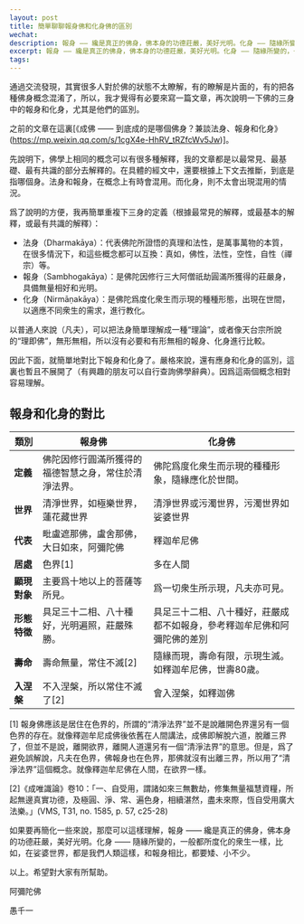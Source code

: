 ```yaml
---
layout: post
title: 簡單聊聊報身佛和化身佛的區別
wechat: 
description: 報身 —— 纔是真正的佛身，佛本身的功德莊嚴，美好光明。化身 —— 隨緣所變的，一般都所度化的衆生一樣，比如，在娑婆世界，都是我們人類這樣，和報身相比，都要矮、小不少。
excerpt: 報身 —— 纔是真正的佛身，佛本身的功德莊嚴，美好光明。化身 —— 隨緣所變的，一般都所度化的衆生一樣，比如，在娑婆世界，都是我們人類這樣，和報身相比，都要矮、小不少。
tags:
---
```


通過交流發現，其實很多人對於佛的狀態不太瞭解，有的瞭解是片面的，有的把各種佛身概念混淆了，所以，我才覺得有必要來寫一篇文章，再次說明一下佛的三身中的報身和化身，尤其是他們的區別。

之前的文章在這裏[《成佛 —— 到底成的是哪個佛身？兼談法身、報身和化身》(https://mp.weixin.qq.com/s/1cgX4e-HhRV_tRZfcWv5Jw)]。

先說明下，佛學上相同的概念可以有很多種解釋，我的文章都是以最常見、最基礎、最有共識的部分去解釋的。在具體的經文中，還要根據上下文去推斷，到底是指哪個身。法身和報身，在概念上有時會混用。而化身，則不太會出現混用的情況。

爲了說明的方便，我再簡單重複下三身的定義（根據最常見的解釋，或最基本的解釋，或最有共識的解釋）：

* 法身（Dharmakāya）：代表佛陀所證悟的真理和法性，是萬事萬物的本質，在很多情況下，和這些概念都可以互換：真如，佛性，法性，空性，自性（禪宗）等。
* 報身（Sambhogakāya）：是佛陀因修行三大阿僧祇劫圓滿所獲得的莊嚴身，具備無量相好和光明。
* 化身（Nirmāṇakāya）：是佛陀爲度化衆生而示現的種種形態，出現在世間，以適應不同衆生的需求，進行教化。

以普通人來說（凡夫），可以把法身簡單理解成一種“理論”，或者像天台宗所說的“理即佛”，無形無相，所以沒有必要和有形無相的報身、化身進行比較。

因此下面，就簡單地對比下報身和化身了。嚴格來說，還有應身和化身的區別，這裏也暫且不展開了（有興趣的朋友可以自行查詢佛學辭典）。因爲這兩個概念相對容易理解。

## 報身和化身的對比

| **類別**       | **報身佛**     | **化身佛**     |
| ------- | ---------------------- | ---------------------- |
| **定義** | 佛陀因修行圓滿所獲得的福德智慧之身，常住於清淨法界。   | 佛陀爲度化衆生而示現的種種形象，隨緣應化於世間。   |
|**世界**| 清淨世界，如極樂世界，蓮花藏世界 | 清淨世界或污濁世界，污濁世界如娑婆世界 |
| **代表**|毗盧遮那佛，盧舍那佛，大日如來，阿彌陀佛 | 釋迦牟尼佛 |
|**居處** | 色界[1] | 多在人間 | 
| **顯現對象**   | 主要爲十地以上的菩薩等所見。   | 爲一切衆生所示現，凡夫亦可見。 |
| **形態特徵** | 具足三十二相、八十種好，光明遍照，莊嚴殊勝。   | 具足三十二相、八十種好，莊嚴成都不如報身，參考釋迦牟尼佛和阿彌陀佛的差別 |
| **壽命**  | 壽命無量，常住不滅[2]   | 隨緣而現，壽命有限，示現生滅。如釋迦牟尼佛，世壽80歲。 |
| **入涅槃**| 不入涅槃，所以常住不滅了[2] | 會入涅槃，如釋迦佛 | 

[1] 報身佛應該是居住在色界的，所謂的“清淨法界”並不是說離開色界還另有一個色界的存在。就像釋迦牟尼成佛後依舊在人間講法，成佛即解脫六道，脫離三界了，但並不是說，離開欲界，離開人道還另有一個“清淨法界”的意思。但是，爲了避免誤解說，凡夫在色界，佛報身也在色界，那佛就沒有出離三界，所以用了“清淨法界”這個概念。就像釋迦牟尼佛在人間，在欲界一樣。

[2]《成唯識論》卷10：「一、自受用，謂諸如來三無數劫，修集無量福慧資糧，所起無邊真實功德，及極圓、淨、常、遍色身，相續湛然，盡未來際，恆自受用廣大法樂。」(VMS, T31, no. 1585, p. 57, c25-28) 

如果要再簡化一些來說，那麼可以這樣理解，報身 —— 纔是真正的佛身，佛本身的功德莊嚴，美好光明。化身 —— 隨緣所變的，一般都所度化的衆生一樣，比如，在娑婆世界，都是我們人類這樣，和報身相比，都要矮、小不少。

以上。希望對大家有所幫助。

阿彌陀佛

愚千一

